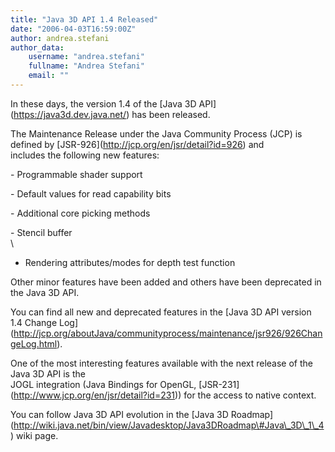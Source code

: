 ```yaml
---
title: "Java 3D API 1.4 Released"
date: "2006-04-03T16:59:00Z"
author: andrea.stefani
author_data:
    username: "andrea.stefani"
    fullname: "Andrea Stefani"
    email: ""
---
```


In these days, the version 1.4 of the \[Java 3D
API\](https://java3d.dev.java.net/) has been released.

The Maintenance Release under the Java Community Process (JCP) is
defined by \[JSR-926\](http://jcp.org/en/jsr/detail?id=926) and\
includes the following new features:

\- Programmable shader support<br/>

\- Default values for read capability bits<br/>

\- Additional core picking methods<br/>

\- Stencil buffer<br/>\
- Rendering attributes/modes for depth test function

Other minor features have been added and others have been deprecated in
the Java 3D API.

You can find all new and deprecated features in the \[Java 3D API
version 1.4 Change
Log\](http://jcp.org/aboutJava/communityprocess/maintenance/jsr926/926ChangeLog.html).

One of the most interesting features available with the next release of
the Java 3D API is the\
JOGL integration (Java Bindings for OpenGL,
\[JSR-231\](http://www.jcp.org/en/jsr/detail?id=231)) for the access to
native context.

You can follow Java 3D API evolution in the \[Java 3D
Roadmap\](http://wiki.java.net/bin/view/Javadesktop/Java3DRoadmap\#Java\_3D\_1\_4)
wiki page.
